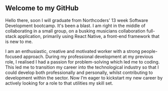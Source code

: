 ## Welcome to my GitHub

Hello there, soon I will graduate from Northcoders' 13 week Software Development bootcamp. It's been a blast. I am right in the middle of collaborating in a small group, on a busking musicians collaboration full-stack application, primarily using React Native, a front-end framework that is new to me.

I am an enthusiastic, creative and motivated worker with a strong people-focused approach. During my professional development at my previous role, I realised I had a passion for problem-solving which led me to coding. This led me to transition my career into the technological industry so that I could develop both professionally and personally, whilst contributing to development within the sector. Now I’m eager to kickstart my new career by actively looking for a role to that utilities my skill set.

<!--
**LukeHarrisonDev/LukeHarrisonDev** is a ✨ _special_ ✨ repository because its `README.md` (this file) appears on your GitHub profile.

Here are some ideas to get you started:

- 🔭 I’m currently working on ...
- 🌱 I’m currently learning ...
- 👯 I’m looking to collaborate on ...
- 🤔 I’m looking for help with ...
- 💬 Ask me about ...
- 📫 How to reach me: ...
- 😄 Pronouns: ...
- ⚡ Fun fact: ...
-->

